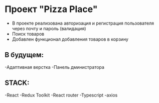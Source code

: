 # Проект "Pizza Place"

- В проекте реализована авторизация и регистрация пользователя через почту и пароль (валидация)
- Поиск товаров
- Добавлен функционал добавления товаров в корзину

## В будущем:

-Адаптивная верстка
-Панель дминистратора

## STACK:

-React
-Redux Toolkit
-React router
-Typescript
-axios
